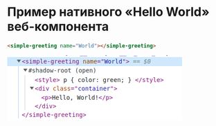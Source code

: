 # Пример нативного «Hello World» веб-компонента

```html
<simple-greeting name="World"></simple-greeting>
```

![Simple Greeting Web Component](/assets/images/simple-greeting.png)
